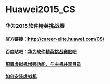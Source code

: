 # Huawei2015_CS

### 华为2015软件精英挑战赛

#### 官方链接：http://career-elite.huawei.com/CS/


#### 百度贴吧：[华为软件精英挑战赛贴吧](http://tieba.baidu.com/f?ie=utf-8&kw=%E5%8D%8E%E4%B8%BA%E8%BD%AF%E4%BB%B6%E7%B2%BE%E8%8B%B1%E6%8C%91%E6%88%98%E8%B5%9B)


#### [配置虚拟机增强功能，与主机共享目录](https://github.com/wutiejun/Huawei2015_CS/wiki/How_To_Share_Folder_With_Host)

#### [如何安装虚拟机](https://github.com/wutiejun/Huawei2015_CS/wiki/How_To_Setup_VB)

